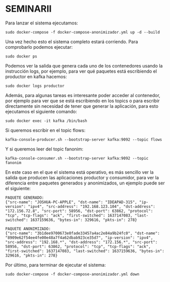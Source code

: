 # SEMINARII


Para lanzar el sistema ejecutamos:
```
sudo docker-compose -f docker-compose-anonimizador.yml up -d --build
```

Una vez hecho esto el sistema completo estará corriendo. Para comprobarlo podemos ejecutar:

```
sudo docker ps
```

Podemos ver la salida que genera cada uno de los contenedores usando la instrucción logs, por ejemplo, para ver qué paquetes está escribiendo el productor en kafka hacemos:

```
sudo docker logs productor
```

Además, para algunas tareas es interesante poder acceder al contenedor, por ejemplo para ver que se está escribiendo en los topics o para escribir directamente sin necesidad de tener que generar la aplicación, para esto ejecutamos el siguiente comando:

```
sudo docker exec -it kafka /bin/bash
```

Si queremos escribir en el topic flows:

```
kafka-console-producer.sh --bootstrap-server kafka:9092 --topic flows
```

Y si queremos leer del topic fanonim:
```
kafka-console-consumer.sh --bootstrap-server kafka:9092 --topic fanonim
```

En este caso en el que el sistema está operativo, es más sencillo ver la salida que producen las aplicaciones productor y consumidor, para ver la diferencia entre paquetes generados y anonimizados, un ejemplo puede ser el siguiente:
```
PAQUETE GENERADO:
{"src-name": "JOSHUA-PC-APPLE", "dst-name": "IDEAPAD-315", "ip-version": "ipv4", "src-address": "192.168.123.104", "dst-address": "172.156.72.8", "src-port": 58956, "dst-port": 63862, "protocol": "tcp", "tcp-flags": "ack", "first-switched": 1637147083, "last-switched": 1637159636, "bytes-in": 329616, "pkts-in": 278}

PAQUETE ANONIMIZADO:
{"src-name": "3b1dee9700673e0fade33457a4ac2e84a9b24fc0", "dst-name": "8909e62f54ee4fe00e48a7f4a62dbab923ce35d7", "ip-version": "ipv4", "src-address": "192.168.*", "dst-address": "172.156.*", "src-port": 58956, "dst-port": 63862, "protocol": "tcp", "tcp-flags": "ack", "first-switched": 1637147083, "last-switched": 1637159636, "bytes-in": 329616, "pkts-in": 278}
```

Por último, para terminar de ejecutar el sistema:
```
sudo docker-compose -f docker-compose-anonimizador.yml down
```


